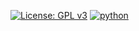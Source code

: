 [![License: GPL v3](https://img.shields.io/badge/License-GPLv3-blue.svg)](https://www.gnu.org/licenses/gpl-3.0)
[![python](https://upload.wikimedia.org/wikipedia/commons/f/fc/Blue_Python_3.7_Shield_Badge.svg)](https://www.python.org/)
